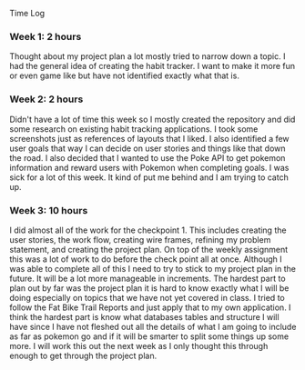 Time Log
<br />
### Week 1: 2 hours 
Thought about my project plan a lot mostly tried to narrow down a topic. I had 
the general idea of creating the habit tracker. I want to make it more fun or even 
game like but have not identified exactly what that is. 
### Week 2: 2 hours
Didn't have a lot of time this week so I mostly created the repository and did some
research on existing habit tracking applications. I took some screenshots just as references of layouts
that I liked. I also identified a few user goals that way I can decide on user stories and things like 
that down the road. I also decided that I wanted to use the Poke API to get pokemon information and 
reward users with Pokemon when completing goals. I was sick for a lot of this week. It kind of put me 
behind and I am trying to catch up. 
### Week 3: 10 hours 
I did almost all of the work for the checkpoint 1. This includes creating the user stories, the
 work flow, creating wire frames, refining my problem statement, and creating the project plan. On top of 
 the weekly assignment this was a lot of work to do before the check point all at once. Although I was
 able to complete all of this I need to try to stick to my project plan in the future. It will be a lot 
 more manageable in increments. The hardest part to plan out by far was the project plan it is hard to know
 exactly what I will be doing especially on topics that we have not yet covered in class. I tried to 
 follow the Fat Bike Trail Reports and just apply that to my own application. I think the hardest part is 
 know what databases tables and structure I will have since I have not fleshed out all the details of what
 I am going to include as far as pokemon go and if it will be smarter to split some things up some more. I 
 will work this out the next week as I only thought this through enough to get through the project plan. 

